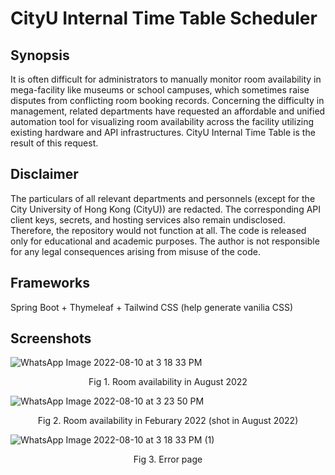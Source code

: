 # CityU Internal Time Table Scheduler

## Synopsis
It is often difficult for administrators to manually monitor room availability in mega-facility like museums or school campuses, which sometimes raise disputes from conflicting room booking records. Concerning the difficulty in management, related departments have requested an affordable and unified automation tool for visualizing room availability across the facility utilizing existing hardware and API infrastructures. CityU Internal Time Table is the result of this request.

## Disclaimer
The particulars of all relevant departments and personnels (except for the City University of Hong Kong (CityU)) are redacted. The corresponding API client keys, secrets, and hosting services also remain undisclosed. Therefore, the repository would not function at all. The code is released only for educational and academic purposes. The author is not responsible for any legal consequences arising from misuse of the code.

## Frameworks
Spring Boot + Thymeleaf + Tailwind CSS (help generate vanilia CSS)

## Screenshots
![WhatsApp Image 2022-08-10 at 3 18 33 PM](https://user-images.githubusercontent.com/61784292/184594562-3a07fb6d-ee40-45af-a238-fd46c9fe82e9.jpeg)
<div align="center">Fig 1. Room availability in August 2022</div>

![WhatsApp Image 2022-08-10 at 3 23 50 PM](https://user-images.githubusercontent.com/61784292/184594378-5ddf9aad-c483-4d4a-a299-173779d760bd.jpeg)
<div align="center">Fig 2. Room availability in Feburary 2022 (shot in August 2022)</div>

![WhatsApp Image 2022-08-10 at 3 18 33 PM (1)](https://user-images.githubusercontent.com/61784292/184596805-495ed29d-ad07-4196-afe3-286ca9cc604c.jpeg)
<div align="center">Fig 3. Error page</div>

##
